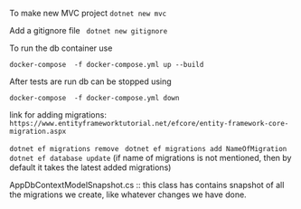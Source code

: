 To make new MVC project
```dotnet new mvc ```

Add a gitignore file
``` dotnet new gitignore```

To run the db container use

```docker-compose  -f docker-compose.yml up --build```

After tests are run db can be stopped using

```docker-compose  -f docker-compose.yml down ```


link for adding migrations: ``` https://www.entityframeworktutorial.net/efcore/entity-framework-core-migration.aspx ```

``` dotnet ef migrations remove ```
``` dotnet ef migrations add NameOfMigration```
``` dotnet ef database update``` (if name of migrations is not mentioned, then by default it takes the latest added migrations)

AppDbContextModelSnapshot.cs :: this class has contains snapshot of all the migrations we create, like whatever changes we have done.
